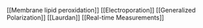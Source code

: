 [[Membrane lipid peroxidation]]
[[Electroporation]]
[[Generalized Polarization]]
[[Laurdan]]
[[Real-time Measurements]]
